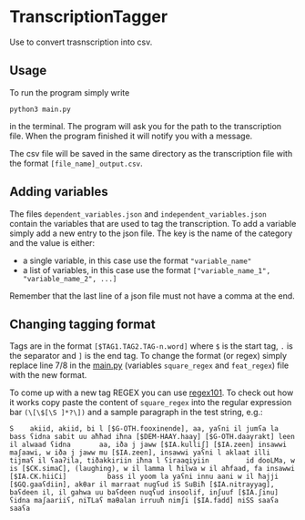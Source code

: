 # TranscriptionTagger
Use to convert trasnscription into csv.

## Usage
To run the program simply write
```
python3 main.py
```
in the terminal. 
The program will ask you for the path to the transcription file. When the program finished it will notify you with a message. 

The csv file will be saved in the same directory as the transcription file with the format 
`[file_name]_output.csv`.


## Adding variables
The files `dependent_variables.json` and `independent_variables.json` contain the variables that are used to tag the transcription.
To add a variable simply add a new entry to the json file. The key is the name of the category and the value is either:
- a single variable, in this case use the format `"variable_name"`
- a list of variables, in this case use the format `["variable_name_1", "variable_name_2", ...]`

Remember that the last line of a json file must not have a comma at the end.

## Changing tagging format
Tags are in the format `[$TAG1.TAG2.TAG-n.word]` where `$` is the start tag, `.` is the separator and `]` is the end tag.
To change the format (or regex) simply replace line 7/8 in the [main.py](./main.py) (variables `square_regex` and `feat_regex`) file with the new format.

To come up with a new tag REGEX you can use [regex101](https://regex101.com/). To check out how it works copy paste the 
content of `square_regex` into the regular expression bar `(\[\$[\S ]*?\])` and a sample paragraph in the test string, e.g.:
```
S    akiid, akiid, bi l [$G-OTH.fooxinende], aa, yaʕni il jumʕa la bass ʕidna sabit uu aħħad iħna [$DEM-HAAY.haay] [$G-OTH.daayrakt] leen il alwaad ʕidna       aa, iða j jaww [$IA.kulliʃ] [$IA.zeen] insawwi maʃaawi, w iða j jaww mu [$IA.zeen], insawwi yaʕni l aklaat illi tijmaʕ il ʕaaʔila, tiðakkiriin iħna l ʕiraaqiyiin         id dooLMa, w is [$CK.simaC], (laughing), w il lamma l ħilwa w il aħfaad, fa insawwi [$IA.CK.hiiCi]          bass il yoom la yaʕni innu aani w il ħajji [$GQ.gaaʕdiin], akθar il marraat nugʕud iS SuBiħ [$IA.nitrayyag], baʕdeen il, il gahwa uu baʕdeen nuqʕud insoolif, inʃuuf [$IA.ʃinu] ʕidna maʃaariiʕ, niTLaʕ maθalan irruuħ nimʃi [$IA.fadd] niSS saaʕa saaʕa   
```